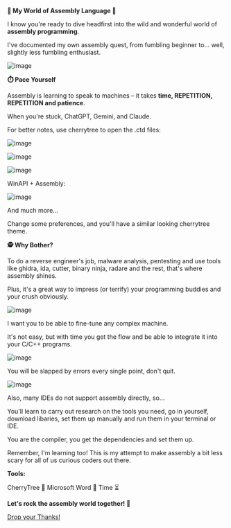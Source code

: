 **🔧 My World of Assembly Language 🔧**

I know you're ready to dive headfirst into the wild and wonderful world of **assembly programming**. 

I've documented my own assembly quest, from fumbling beginner to... well, slightly less fumbling enthusiast.

![image](https://github.com/user-attachments/assets/e6802fbb-3c32-473b-ac7c-57262e88992a)

**⏱️ Pace Yourself**

Assembly is learning to speak to machines – it takes **time, REPETITION, REPETITION and patience**. 

When you're stuck, ChatGPT, Gemini, and Claude.

For better notes, use cherrytree to open the .ctd files:

![image](https://github.com/user-attachments/assets/86fdfd69-baf5-481e-a9dd-dd5c4ca20b5c)

![image](https://github.com/user-attachments/assets/d5418442-7a9e-44bd-a98c-8d47ed0b3323)

![image](https://github.com/user-attachments/assets/95f40381-cb0f-4cd3-942a-5b8f3fabc48e)

WinAPI + Assembly: 

![image](https://github.com/user-attachments/assets/cc12867a-9b5b-464f-9101-96c084184857)

And much more...

Change some preferences, and you'll have a similar looking cherrytree theme.

**🕵️ Why Bother?**

To do a reverse engineer's job, malware analysis, pentesting and use tools like ghidra, ida, cutter, binary ninja, radare and the rest, that's where assembly shines. 

Plus, it's a great way to impress (or terrify) your programming buddies and your crush obviously.

![image](https://github.com/user-attachments/assets/6a1c2faf-794d-43fd-b559-db449c3120ac)

I want you to be able to fine-tune any complex machine. 

It's not easy, but with time you get the flow and be able to integrate it into your C/C++ programs. 

![image](https://github.com/user-attachments/assets/ff04d04c-f986-4c4f-b4c6-371439ecbb18)

You will be slapped by errors every single point, don't quit. 

![image](https://github.com/user-attachments/assets/9777a410-7a45-4bdb-8a6f-398ebd4addc0)

Also, many IDEs do not support assembly directly, so...

You'll learn to carry out research on the tools you need, go in yourself, download libaries, set them up manually and run them in your terminal or IDE. 

You are the compiler, you get the dependencies and set them up. 

Remember, I'm learning too! This is my attempt to make assembly a bit less scary for all of us curious coders out there.

**Tools:**

CherryTree 🍒
Microsoft Word 📝
Time ⏳

**Let's rock the assembly world together! 🚀**

[Drop your Thanks!](https://www.paypal.com/donate/?hosted_button_id=ZKCJNMVY5Y9S6)
